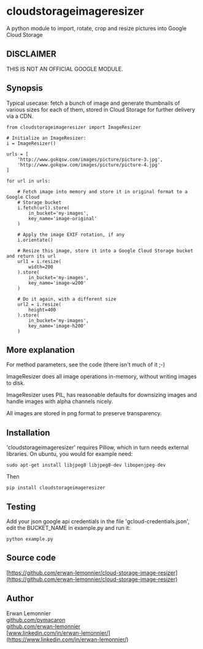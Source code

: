 # cloudstorageimageresizer

A python module to import, rotate, crop and resize pictures into Google Cloud Storage

## DISCLAIMER

THIS IS NOT AN OFFICIAL GOOGLE MODULE.

## Synopsis

Typical usecase: fetch a bunch of image and generate thumbnails of various
sizes for each of them, stored in Cloud Storage for further delivery via a CDN.

```
from cloudstorageimageresizer import ImageResizer

# Initialize an ImageResizer:
i = ImageResizer()

urls = [
    'http://www.gokqsw.com/images/picture/picture-3.jpg',
    'http://www.gokqsw.com/images/picture/picture-4.jpg'
]

for url in urls:

    # Fetch image into memory and store it in original format to a Google Cloud
    # Storage bucket
    i.fetch(url).store(
        in_bucket='my-images',
        key_name='image-original'
    )

    # Apply the image EXIF rotation, if any
    i.orientate()

    # Resize this image, store it into a Google Cloud Storage bucket and return its url
    url1 = i.resize(
        width=200
    ).store(
        in_bucket='my-images',
        key_name='image-w200'
    )

    # Do it again, with a different size
    url2 = i.resize(
        height=400
    ).store(
        in_bucket='my-images',
        key_name='image-h200'
    )
```

## More explanation

For method parameters, see the code (there isn't much of it ;-)

ImageResizer does all image operations in-memory, without writing images to
disk.

ImageResizer uses PIL, has reasonable defaults for downsizing images and
handle images with alpha channels nicely.

All images are stored in png format to preserve transparency.

## Installation

'cloudstorageimageresizer' requires Pillow, which in turn needs external
libraries.  On ubuntu, you would for example need:

```
sudo apt-get install libjpeg8 libjpeg8-dev libopenjpeg-dev
```

Then

```
pip install cloudstorageimageresizer
```

## Testing

Add your json google api credentials in the file 'gcloud-credentials.json',
edit the BUCKET_NAME in example.py and run it:

```
python example.py
```

## Source code

[https://github.com/erwan-lemonnier/cloud-storage-image-resizer](https://github.com/erwan-lemonnier/cloud-storage-image-resizer)

## Author

Erwan Lemonnier<br/>
[github.com/pymacaron](https://github.com/pymacaron)</br>
[github.com/erwan-lemonnier](https://github.com/erwan-lemonnier)<br/>
[www.linkedin.com/in/erwan-lemonnier/](https://www.linkedin.com/in/erwan-lemonnier/)